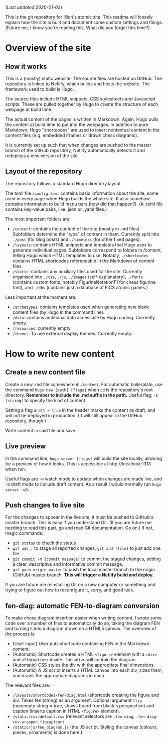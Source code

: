 (*Last updated 2020-01-03*)

This is the git repository for Illion's atomic site. This readme will loosely explain how the site is built and document some custom settings and things. (Future me, I know you're reading this. What did you forget this time?)


# Overview of the site #

## How it works ##
This is a (mostly) static website. The source files are hosted on GitHub. The repository is linked to Netlify, which builds and hosts the website. The framework used to build is Hugo.

The source files include HTML snippets, CSS stylesheets and Javascript scripts. These are pulled together by Hugo to create the structure of each webpage at build time.

The actual content of the pages is written in Markdown. Again, Hugo pulls the content at build time to put into the webpages. In addition to pure Markdown, Hugo "shortcodes" are used to insert nontextual content in the content files (e.g. embedded iframes or drawn chess diagrams).

It is currently set up such that when changes are pushed to the master branch of the GitHub repository, Netlify automatically detects it and redeploys a new version of the site.


## Layout of the repository ##
The repository follows a standard Hugo directory layout.

The toml file `/config.toml` contains basic information about the site, some used in every page when Hugo builds the whole site. It also somehow contains information to build menu bars (how did that happen?). (A .toml file contains key-value pairs, like .json or .yaml files.)

The most important folders are:

- `/content`: contains the content of the site (mostly in .md files). Subfolders determine the "type" of content in them. Currently split into `./post` (for blog posts) and `./timeless` (for other fixed pages).
- `/layouts`: contains HTML snippets and templates that Hugo uses to generate individual pages. Subfolders correspond to folders in /content, telling Hugo which HTML templates to use. Notably, `./shortcodes` contains HTML shortcodes referencable in the Markdown of content files.
- `/static`: contains any auxiliary files used for the site. Currently organised into `./css`, `./js`, `./images` (self-explanatory), `./fonts` (contains custom fonts, notably FigurineNotationT1 for chess figurine font), and `./dbs` (contains just a database of FICS atomic games.)

Less important at the moment are:

- `/archetypes`: contains templates used when generating new blank content files (by Hugo in the command line).
- `/data`: contains additional data accessible by Hugo coding. Currently empty.
- `/resources`: currently empty.
- `/themes`: To use external display themes. Currently empty.


# How to write new content #

## Create a new content file ##
Create a new .md file somewhere in `/content`. For automatic boilerplate, use the command `hugo new [path] [flags]` when `cd` is the repository's root directory. **Remember to include the .md suffix in the path.** Useful flag: `-k [string]` to specify the kind of content.

Setting a flag `draft = true` in the header marks the content as draft, and will not be deployed in production. (It will still appear in the GitHub repository, though.)

Write content in said file and save.


## Live preview ##
In the command line, `hugo server [flags]` will build the site locally, allowing for a preview of how it looks. This is accessible at http://localhost:1313 when run.

Useful flags are `-w` watch mode to update when changes are made live, and `-D` draft mode to include draft content. As a result I would normally run `hugo server -wD`.


## Push changes to live site ##
For the changes to appear in the live site, it must be pushed to GitHub's master branch. This is easy if you understand Git. (If you are future me needing to read this part, go and read Git documentation. Go on.) If not, magic commands:

- `git status` to check the status
- `git add .` to stage all reported changes, `git add [file]` to just add one file
- `git commit -m [commit message]` to commit the staged changes, adding a clear, descriptive and informative commit message.
- `git push origin master` to push the local master branch to the origin (GitHub) master branch. **This will trigger a Netlify build and deploy.**

If you are future me reinstalling Git on a new computer or something and trying to figure out how to reconfigure it, sorry, and good luck.



## fen-diag: automatic FEN-to-diagram conversion ##
To make chess diagram insertion easier when writing content, I wrote some code over a number of files to automatically do so, taking the diagram FEN and turning it into a diagram drawn on a HTML5 canvas. The overview of the process is:

- (User input) User puts shortcode containing FEN in the Markdown content.
- (Automatic) Shortcode creates a HTML `<figure>` element with a `<div>` and `<figcaption>` inside. The `<div>` will contain the diagram.
- (Automatic) CSS styles the div with the appropriate final dimensions.
- (Automatic) A JS script inserts a HTML canvas into each div, sizes them, and draws the appropriate diagrams in each.

The relevant files are:

- `/layouts/shortcodes/fen-diag.html` (shortcode creating the figure and div. Takes fen (string) as an argument. Optional argument `flip` (nonempty string = true, shows board from black's perspective) and caption (inserts caption in HTML `<figure>` element).
- `/static/css/default.css` (relevant selectors are `.fen-diag`, `.fen-diag-cnv-wrapper`, `figcaption`)
- `/static/js/fen_diagram.js` (the JS script. Styling the canvas (colours, pieces, ornaments) is done here.)